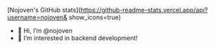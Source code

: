[Nojoven's GitHub stats](https://github-readme-stats.vercel.app/api?username=nojoven& show_icons=true)
- 👋 Hi, I’m @nojoven
- 👀 I’m interested in backend development!
<!---
nojoven/nojoven is a ✨ special ✨ repository because I went from being a nurse aid to a backend developer.
--->
